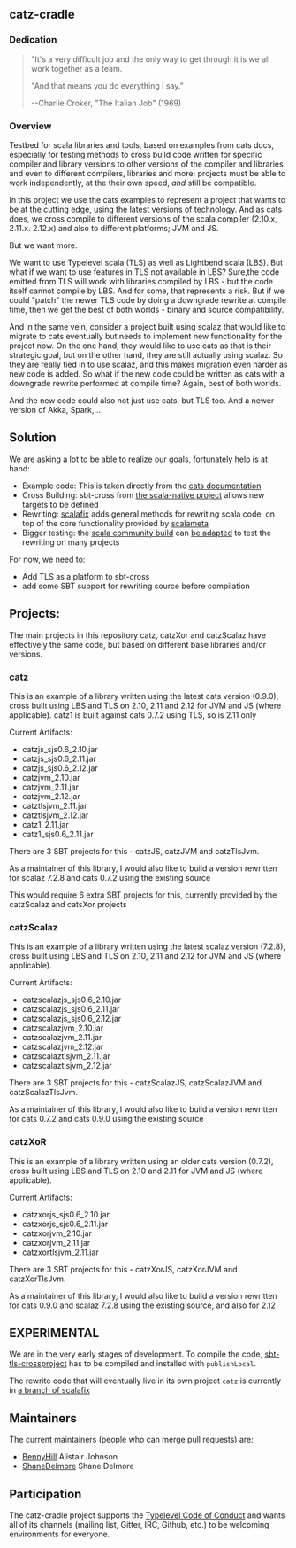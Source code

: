 ## catz-cradle

### Dedication

> "It's a very difficult job and the only way to get through it is we all work together as a team. 
> 
> "And that means you do everything I say."
>
> --Charlie Croker, "The Italian Job" (1969)

### Overview

Testbed for scala libraries and tools, based on examples from cats docs, especially for testing
methods to cross build code written for specific compiler and library versions to other 
versions of the compiler and libraries and even to different compilers, libraries and more; projects must be able to work independently, at the their own speed, _and_ still be compatible.

In this project we use the cats examples to represent a project that wants to be at the cutting edge, using the latest versions
of technology. And as cats does, we cross compile to different versions of the scala compiler (2.10.x, 2.11.x. 2.12.x) and also to different platforms; JVM and JS.

But we want more. 

We want to use Typelevel scala (TLS) as well as Lightbend scala (LBS). But what if we want to use features in TLS not available in LBS? Sure,the code emitted from TLS will work with libraries compiled by LBS - but the code itself cannot compile by LBS. And for some, that represents a risk. But if we could "patch" the newer TLS code by doing a downgrade rewrite at compile time, then we get the best of both worlds - binary and source compatibility.

And in the same vein, consider a project built using scalaz that would like to migrate to cats eventually but needs to implement 
new functionality for the project now. On the one hand, they would like to use cats as that is their strategic goal, but on the other hand,
they are still actually using scalaz. So they are really tied in to use scalaz, and this makes migration even harder as new code is added.
So what if the new code could be written as cats with a downgrade rewrite performed at compile time? Again, best of both worlds.

And the new code could also not just use cats, but TLS too. And a newer version of Akka, Spark,....

## Solution

We are asking a lot to be able to realize our goals, fortunately help is at hand:

- Example code: This is taken directly from the [cats documentation](https://github.com/typelevel/cats/tree/master/docs/src/main/tut)
- Cross Building: sbt-cross from [the scala-native project](https://github.com/scala-native/sbt-cross) allows new targets to be defined
- Rewriting: [scalafix](https://github.com/scalacenter/scalafix) adds general methods for rewriting scala code, on top of the core functionality provided by [scalameta](https://github.com/scalameta/scalameta)
- Bigger testing: the [scala community build](https://github.com/scala/community-builds) can [be adapted](https://github.com/scala/community-builds/pull/478) to test the rewriting on many projects

For now, we need to:
- Add TLS as a platform to sbt-cross
- add some SBT support for rewriting source before compilation

## Projects:

The main projects in this repository catz, catzXor and catzScalaz have effectively the same code, but 
based on different base libraries and/or versions.

### catz

This is an example of a library written using the latest cats version (0.9.0), cross built using 
LBS and TLS on 2.10, 2.11 and 2.12 for JVM and JS (where applicable). 
catz1 is built against cats 0.7.2 using TLS, so is 2.11 only


Current Artifacts:
- catzjs_sjs0.6_2.10.jar
- catzjs_sjs0.6_2.11.jar
- catzjs_sjs0.6_2.12.jar
- catzjvm_2.10.jar
- catzjvm_2.11.jar
- catzjvm_2.12.jar
- catztlsjvm_2.11.jar
- catztlsjvm_2.12.jar
- catz1_2.11.jar
- catz1_sjs0.6_2.11.jar

There are 3 SBT projects for this - catzJS, catzJVM and catzTlsJvm.

As a maintainer of this library, I would also like to build a version rewritten for scalaz 7.2.8 and
cats 0.7.2 using the existing source

This would require 6 extra SBT projects for this, currently provided by the catzScalaz and catsXor projects

### catzScalaz

This is an example of a library written using the latest scalaz version (7.2.8), cross built using 
LBS and TLS on 2.10, 2.11 and 2.12 for JVM and JS (where applicable).

Current Artifacts:
- catzscalazjs_sjs0.6_2.10.jar
- catzscalazjs_sjs0.6_2.11.jar
- catzscalazjs_sjs0.6_2.12.jar
- catzscalazjvm_2.10.jar
- catzscalazjvm_2.11.jar
- catzscalazjvm_2.12.jar
- catzscalaztlsjvm_2.11.jar
- catzscalaztlsjvm_2.12.jar

There are 3 SBT projects for this - catzScalazJS, catzScalazJVM and catzScalazTlsJvm.

As a maintainer of this library, I would also like to build a version rewritten for cats 0.7.2 and
cats 0.9.0 using the existing source

### catzXoR
This is an example of a library written using an older cats version (0.7.2), cross built using 
LBS and TLS on 2.10 and 2.11  for JVM and JS (where applicable).

Current Artifacts:

- catzxorjs_sjs0.6_2.10.jar
- catzxorjs_sjs0.6_2.11.jar
- catzxorjvm_2.10.jar
- catzxorjvm_2.11.jar
- catzxortlsjvm_2.11.jar

There are 3 SBT projects for this - catzXorJS, catzXorJVM and catzXorTlsJvm.

As a maintainer of this library, I would also like to build a version rewritten for cats 0.9.0 and
scalaz 7.2.8 using the existing source, and also for 2.12 

## EXPERIMENTAL

We are in the very early stages of development. To compile the code,
[sbt-tls-crossproject](https://github.com/BennyHill/sbt-tls-crossproject) has to be compiled and
installed with `publishLocal`.

The rewrite code that will eventually live in its own project `catz` is currently in 
[a branch of scalafix](https://github.com/ShaneDelmore/scalafix/tree/catz)

## Maintainers

The current maintainers (people who can merge pull requests) are:

 * [BennyHill](https://github.com/BennyHill) Alistair Johnson
 * [ShaneDelmore](https://github.com/ShaneDelmore) Shane Delmore
  
## Participation

The catz-cradle project supports the [Typelevel Code of Conduct](http://typelevel.org/conduct.html) and wants all of its
channels (mailing list, Gitter, IRC, Github, etc.) to be welcoming environments for everyone.
